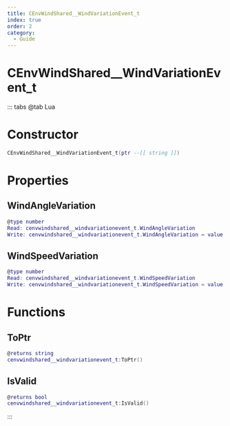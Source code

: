 ```yaml
---
title: CEnvWindShared__WindVariationEvent_t
index: true
order: 2
category:
  - Guide
---
```


# CEnvWindShared__WindVariationEvent_t

::: tabs
@tab Lua
# Constructor
```lua
CEnvWindShared__WindVariationEvent_t(ptr --[[ string ]])
```
# Properties
## WindAngleVariation 
```lua
@type number
Read: cenvwindshared__windvariationevent_t.WindAngleVariation
Write: cenvwindshared__windvariationevent_t.WindAngleVariation = value
```
## WindSpeedVariation 
```lua
@type number
Read: cenvwindshared__windvariationevent_t.WindSpeedVariation
Write: cenvwindshared__windvariationevent_t.WindSpeedVariation = value
```
# Functions
## ToPtr
```lua
@returns string
cenvwindshared__windvariationevent_t:ToPtr()
```
## IsValid
```lua
@returns bool
cenvwindshared__windvariationevent_t:IsValid()
```

:::